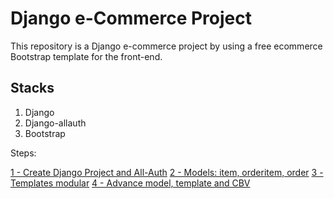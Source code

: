# Django e-Commerce Project

This repository is a Django e-commerce project by using a free ecommerce Bootstrap template for the front-end.

## Stacks

1. Django
2. Django-allauth
3. Bootstrap

Steps:

[1 - Create Django Project and All-Auth](../../tree/de13ce01bbf7e3a76a0adc24c35359ebaf32bd25/)
[2 - Models: item, orderitem, order](../../tree/f66185901ffdd2243339bf8750aa3ecbe839ef66/)
[3 - Templates modular](../../tree/5ed3ecfb829d1b5de2a7d81c1c09d9f0e0782857/)
[4 - Advance model, template and CBV](../../tree/213a9e36d3e18b9f56a0b603a0078045cd9105c8/)



